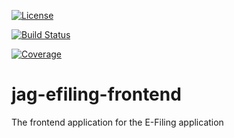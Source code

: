 [![License](https://img.shields.io/badge/License-Apache%202.0-blue.svg)](LICENSE)

[![Build Status](https://travis-ci.org/bcgov/jag-efiling-frontend.svg?branch=master)](https://travis-ci.org/bcgov/jag-efiling-frontend)

[![Coverage](https://sonarcloud.io/api/project_badges/measure?project=jag-efiling-frontend&metric=coverage)](https://sonarcloud.io/dashboard?id=jag-efiling-frontend)

# jag-efiling-frontend
The frontend application for the E-Filing application
